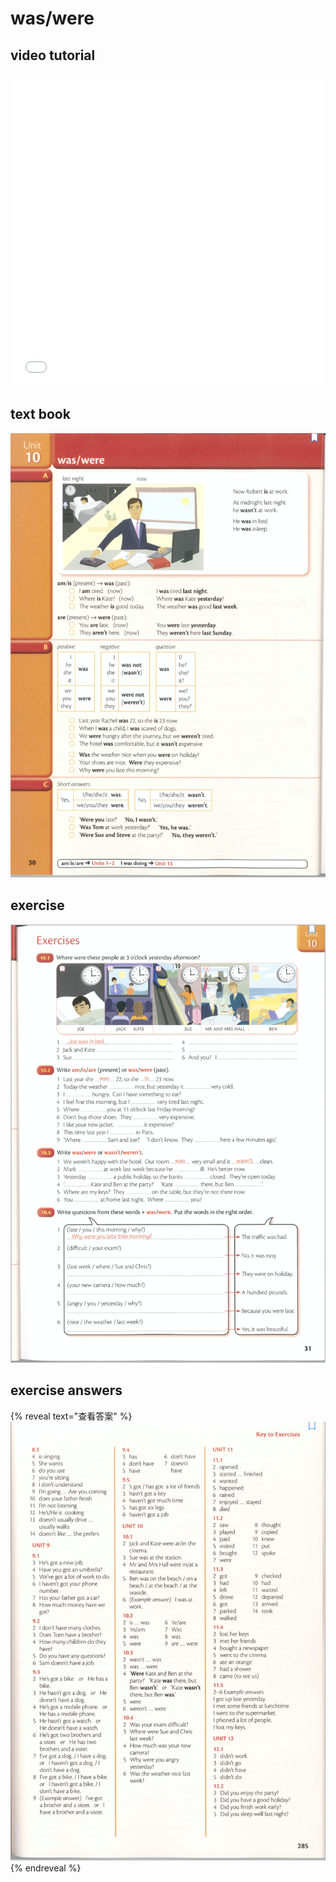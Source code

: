 # was/were

## video tutorial
<iframe src="//player.bilibili.com/player.html?aid=61143002&bvid=BV1tt411w72A&cid=108942123&page=12" scrolling="no" height=500 width=100% frameborder="no" framespacing="0" allowfullscreen="true"> </iframe>

## text book
![text book](images/10_unit.png)

## exercise
![exercise](images/10_exercises.png)

## exercise answers
{% reveal text="查看答案" %}
![answers](images/3_exercises_answers.png)
{% endreveal %}


